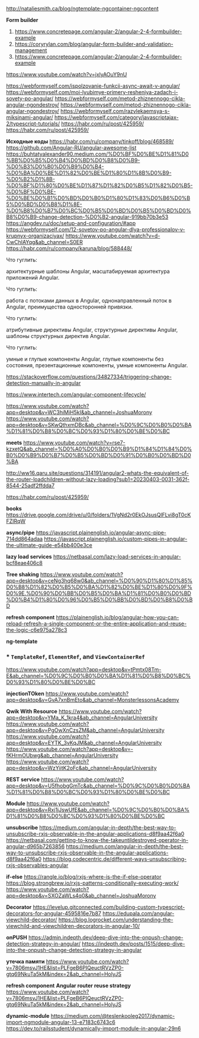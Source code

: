 http://nataliesmith.ca/blog/ngtemplate-ngcontainer-ngcontent

**Form builder**

1. https://www.concretepage.com/angular-2/angular-2-4-formbuilder-example
2. https://coryrylan.com/blog/angular-form-builder-and-validation-management
3. https://www.concretepage.com/angular-2/angular-2-4-formbuilder-example

https://www.youtube.com/watch?v=jxlyAOuY9nU

https://webformyself.com/ispolzovanie-funkcii-async-await-v-angular/
https://webformyself.com/moi-lyubimye-primery-resheniya-zadach-i-sovety-po-angular/
https://webformyself.com/metod-zhiznennogo-cikla-angular-ngondestroy/
https://webformyself.com/metod-zhiznennogo-cikla-angular-ngondestroy/
https://webformyself.com/razvlekaemsya-s-miksinami-angular/
https://webformyself.com/category/javascriptajax-2/typescript-tutorials/
https://habr.com/ru/post/425959/
https://habr.com/ru/post/425959/

**Исходные коды**
https://habr.com/ru/company/tinkoff/blog/468589/
https://github.com/Angular-RU/angular-awesome-list
https://buhtatyalexander90.medium.com/%D0%BF%D0%BE%D1%81%D0%BB%D0%B5%D0%B4%D0%BD%D0%B8%D0%B9-%D0%B3%D0%B0%D0%B9%D0%B4-%D0%BA%D0%BE%D1%82%D0%BE%D1%80%D1%8B%D0%B9-%D0%B2%D1%8B-%D0%BF%D1%80%D0%BE%D1%87%D1%82%D0%B5%D1%82%D0%B5-%D0%BF%D0%BE-%D0%BE%D0%B1%D0%BD%D0%B0%D1%80%D1%83%D0%B6%D0%B5%D0%BD%D0%B8%D1%8E-%D0%B8%D0%B7%D0%BC%D0%B5%D0%BD%D0%B5%D0%BD%D0%B8%D0%B9-change-detection-%D0%B2-angular-919bb70b3e53
https://angdev.ru/doc/setup-and-configuration/#app
https://webformyself.com/12-sovetov-po-angular-dlya-professionalov-v-krupnyx-organizaciyax/
https://www.youtube.com/watch?v=d-CwChIAYqg&ab_channel=S0ER
https://habr.com/ru/company/karuna/blog/588448/

Что гуглить:

архитектурные шаблоны Angular,
масштабируемая архитектура приложений Angular.

Что гуглить:

работа с потоками данных в Angular,
однонаправленный поток в Angular,
преимущества односторонней привязки.

Что гуглить:

атрибутивные директивы Angular,
структурные директивы Angular,
шаблоны структурных директив Angular.

Что гуглить:

умные и глупые компоненты Angular,
глупые компоненты без состояния,
презентационные компоненты,
умные компоненты Angular.

https://stackoverflow.com/questions/34827334/triggering-change-detection-manually-in-angular

https://www.intertech.com/angular-component-lifecycle/

https://www.youtube.com/watch?app=desktop&v=WC3hiMiH5kI&ab_channel=JoshuaMorony
https://www.youtube.com/watch?app=desktop&v=SKwQthxmDBc&ab_channel=%D0%9C%D0%B0%D0%BA%D1%81%D0%B8%D0%BC%D0%93%D1%80%D0%BE%D0%BC

**meets**
https://www.youtube.com/watch?v=rse7-kzxetQ&ab_channel=%D0%A0%D0%B0%D0%B9%D1%84%D1%84%D0%B0%D0%B9%D0%B7%D0%B5%D0%BD%D0%91%D0%B0%D0%BD%D0%BA

http://ww16.qaru.site/questions/314191/angular2-whats-the-equivalent-of-the-router-loadchildren-without-lazy-loading?sub1=20230403-0031-362f-8544-25adf2ffdda7

https://habr.com/ru/post/425959/

**books**
https://drive.google.com/drive/u/0/folders/1VgNd2r0EkOJsusQlFLvi8gT0cKFZIRqW

**async/pipe**
https://javascript.plainenglish.io/angular-async-pipe-714dd864adaa
https://javascript.plainenglish.io/custom-pipes-in-angular-the-ultimate-guide-e54bb400e3ce

**lazy load services**
https://netbasal.com/lazy-load-services-in-angular-bcf8eae406c8

**Tree shaking**
https://www.youtube.com/watch?app=desktop&v=ceNg3hq68w0&ab_channel=%D0%90%D1%80%D1%85%D0%B8%D1%82%D0%B5%D0%BA%D1%82%D0%BE%D1%80%D0%9F%D0%9E.%D0%90%D0%BB%D0%B5%D0%BA%D1%81%D0%B0%D0%BD%D0%B4%D1%80%D0%96%D0%B5%D0%BB%D0%BD%D0%B8%D0%BD

**refresh component**
https://plainenglish.io/blog/angular-how-you-can-reload-refresh-a-single-component-or-the-entire-application-and-reuse-the-logic-c6e975a278c3

**ng-template**

###          * `TemplateRef`, `ElementRef`, and `ViewContainerRef`

https://www.youtube.com/watch?app=desktop&v=tPmtx08Tm-E&ab_channel=%D0%9C%D0%B0%D0%BA%D1%81%D0%B8%D0%BC%D0%93%D1%80%D0%BE%D0%BC

**injectionTOken**
https://www.youtube.com/watch?app=desktop&v=GvA7xnBmEto&ab_channel=MonsterlessonsAcademy

**Qwik With Resource**
https://www.youtube.com/watch?app=desktop&v=YMa_K_1kra4&ab_channel=AngularUniversity
https://www.youtube.com/watch?app=desktop&v=PgOwXnCzsZM&ab_channel=AngularUniversity
https://www.youtube.com/watch?app=desktop&v=EYTK_3vKqJM&ab_channel=AngularUniversity
https://www.youtube.com/watch?app=desktop&v=-fKHrmOUbwg&ab_channel=AngularUniversity
https://www.youtube.com/watch?app=desktop&v=WzYiitK2oFc&ab_channel=AngularUniversity

**REST service**
https://www.youtube.com/watch?app=desktop&v=U5fhobgGmTc&ab_channel=%D0%9C%D0%B0%D0%BA%D1%81%D0%B8%D0%BC%D0%93%D1%80%D0%BE%D0%BC

**Module**
https://www.youtube.com/watch?app=desktop&v=Rxj1jJswUfE&ab_channel=%D0%9C%D0%B0%D0%BA%D1%81%D0%B8%D0%BC%D0%93%D1%80%D0%BE%D0%BC

**unsubscribe**
https://medium.com/angular-in-depth/the-best-way-to-unsubscribe-rxjs-observable-in-the-angular-applications-d8f9aa42f6a0
https://netbasal.com/getting-to-know-the-takeuntildestroyed-operator-in-angular-d965b7263856
https://medium.com/angular-in-depth/the-best-way-to-unsubscribe-rxjs-observable-in-the-angular-applications-d8f9aa42f6a0
https://blog.codecentric.de/different-ways-unsubscribing-rxjs-observables-angular

**if-else**
https://rangle.io/blog/rxjs-where-is-the-if-else-operator
https://blog.strongbrew.io/rxjs-patterns-conditionally-executing-work/
https://www.youtube.com/watch?app=desktop&v=SXOZaWLs4q0&ab_channel=JoshuaMorony

**Decorator**
https://levelup.gitconnected.com/building-custom-typescript-decorators-for-angular-4595816e7b87
https://edupala.com/angular-viewchild-decorator/
https://blog.logrocket.com/understanding-the-viewchild-and-viewchildren-decorators-in-angular-10/


**onPUSH**
https://admin.indepth.dev/deep-dive-into-the-onpush-change-detection-strategy-in-angular/
https://indepth.dev/posts/1515/deep-dive-into-the-onpush-change-detection-strategy-in-angular

**утечка памяти**
https://www.youtube.com/watch?v=7806msvJ1HE&list=PLFgeB6PIQeuctRVzZP0-gtq69NkuTa5kM&index=2&ab_channel=HolyJS

**refresh component** **Angular router reuse strategy**
https://www.youtube.com/watch?v=7806msvJ1HE&list=PLFgeB6PIQeuctRVzZP0-gtq69NkuTa5kM&index=2&ab_channel=HolyJS


**dynamic-module**
https://medium.com/@teslenkooleg2017/dynamic-import-ngmodule-angular-13-e7183c6743c6
https://dev.to/railsstudent/dynamically-import-module-in-angular-29n6
